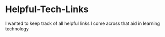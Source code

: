 # Helpful-Tech-Links
I wanted to keep track of all helpful links I come across that aid in learning technology
